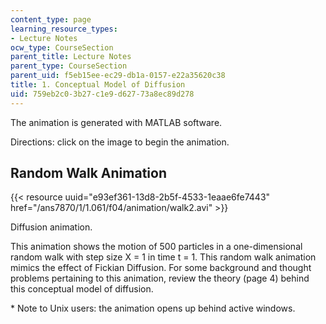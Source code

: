 ```yaml
---
content_type: page
learning_resource_types:
- Lecture Notes
ocw_type: CourseSection
parent_title: Lecture Notes
parent_type: CourseSection
parent_uid: f5eb15ee-ec29-db1a-0157-e22a35620c38
title: 1. Conceptual Model of Diffusion
uid: 759eb2c0-3b27-c1e9-d627-73a8ec89d278
---
```


The animation is generated with MATLAB software.

Directions: click on the image to begin the animation.

Random Walk Animation
---------------------

{{< resource uuid="e93ef361-13d8-2b5f-4533-1eaae6fe7443" href="/ans7870/1/1.061/f04/animation/walk2.avi" >}}

Diffusion animation.

This animation shows the motion of 500 particles in a one-dimensional random walk with step size X = 1 in time t = 1. This random walk animation mimics the effect of Fickian Diffusion. For some background and thought problems pertaining to this animation, review the theory (page 4) behind this conceptual model of diffusion.

\* Note to Unix users: the animation opens up behind active windows.